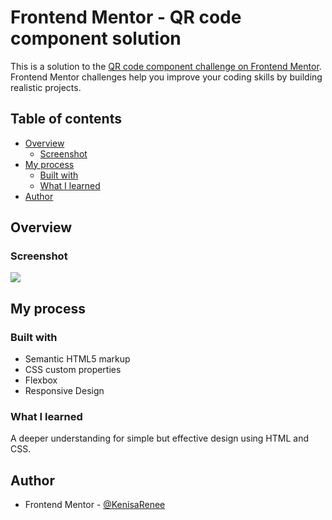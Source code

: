 # Frontend Mentor - QR code component solution

This is a solution to the [QR code component challenge on Frontend Mentor](https://www.frontendmentor.io/challenges/qr-code-component-iux_sIO_H). Frontend Mentor challenges help you improve your coding skills by building realistic projects. 

## Table of contents

- [Overview](#overview)
  - [Screenshot](#screenshot)
- [My process](#my-process)
  - [Built with](#built-with)
  - [What I learned](#what-i-learned)
- [Author](#author)

## Overview

### Screenshot

![](https://i.imgur.com/x5Wf9Zx.png)

## My process

### Built with

- Semantic HTML5 markup
- CSS custom properties
- Flexbox
- Responsive Design

### What I learned

A deeper understanding for simple but effective design using HTML and CSS.

## Author

- Frontend Mentor - [@KenisaRenee](https://www.frontendmentor.io/profile/KenisaRenee)
